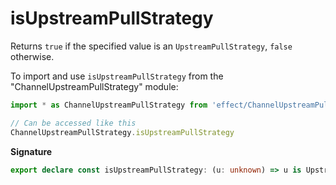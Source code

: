 # isUpstreamPullStrategy

Returns `true` if the specified value is an `UpstreamPullStrategy`, `false`
otherwise.

To import and use `isUpstreamPullStrategy` from the "ChannelUpstreamPullStrategy" module:

```ts
import * as ChannelUpstreamPullStrategy from 'effect/ChannelUpstreamPullStrategy'

// Can be accessed like this
ChannelUpstreamPullStrategy.isUpstreamPullStrategy
```

**Signature**

```ts
export declare const isUpstreamPullStrategy: (u: unknown) => u is UpstreamPullStrategy<unknown>
```
